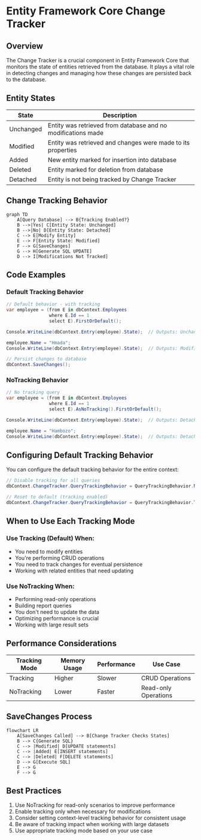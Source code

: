 # Entity Framework Core Change Tracker

## Overview
The Change Tracker is a crucial component in Entity Framework Core that monitors the state of entities retrieved from the database. It plays a vital role in detecting changes and managing how these changes are persisted back to the database.

## Entity States
| State | Description |
|-------|-------------|
| Unchanged | Entity was retrieved from database and no modifications made |
| Modified | Entity was retrieved and changes were made to its properties |
| Added | New entity marked for insertion into database |
| Deleted | Entity marked for deletion from database |
| Detached | Entity is not being tracked by Change Tracker |

## Change Tracking Behavior

```mermaid
graph TD
    A[Query Database] --> B{Tracking Enabled?}
    B -->|Yes| C[Entity State: Unchanged]
    B -->|No| D[Entity State: Detached]
    C --> E[Modify Entity]
    E --> F[Entity State: Modified]
    F --> G[SaveChanges]
    G --> H[Generate SQL UPDATE]
    D --> I[Modifications Not Tracked]
```

## Code Examples

### Default Tracking Behavior
```csharp
// Default behavior - with tracking
var employee = (from E in dbContext.Employees
                where E.Id == 1 
                select E).FirstOrDefault();

Console.WriteLine(dbContext.Entry(employee).State);  // Outputs: Unchanged

employee.Name = "Hmada";
Console.WriteLine(dbContext.Entry(employee).State);  // Outputs: Modified

// Persist changes to database
dbContext.SaveChanges();
```

### NoTracking Behavior
```csharp
// No tracking query
var employee = (from E in dbContext.Employees
                where E.Id == 1 
                select E).AsNoTracking().FirstOrDefault();

Console.WriteLine(dbContext.Entry(employee).State);  // Outputs: Detached

employee.Name = "Hambozo";
Console.WriteLine(dbContext.Entry(employee).State);  // Outputs: Detached
```

## Configuring Default Tracking Behavior

You can configure the default tracking behavior for the entire context:

```csharp
// Disable tracking for all queries
dbContext.ChangeTracker.QueryTrackingBehavior = QueryTrackingBehavior.NoTracking;

// Reset to default (tracking enabled)
dbContext.ChangeTracker.QueryTrackingBehavior = QueryTrackingBehavior.TrackAll;
```

## When to Use Each Tracking Mode

### Use Tracking (Default) When:
- You need to modify entities
- You're performing CRUD operations
- You need to track changes for eventual persistence
- Working with related entities that need updating

### Use NoTracking When:
- Performing read-only operations
- Building report queries
- You don't need to update the data
- Optimizing performance is crucial
- Working with large result sets

## Performance Considerations

| Tracking Mode | Memory Usage | Performance | Use Case |
|--------------|--------------|-------------|-----------|
| Tracking | Higher | Slower | CRUD Operations |
| NoTracking | Lower | Faster | Read-only Operations |

## SaveChanges Process

```mermaid
flowchart LR
    A[SaveChanges Called] --> B[Change Tracker Checks States]
    B --> C{Generate SQL}
    C --> |Modified| D[UPDATE statements]
    C --> |Added| E[INSERT statements]
    C --> |Deleted| F[DELETE statements]
    D --> G[Execute SQL]
    E --> G
    F --> G
```

## Best Practices
1. Use NoTracking for read-only scenarios to improve performance
2. Enable tracking only when necessary for modifications
3. Consider setting context-level tracking behavior for consistent usage
4. Be aware of tracking impact when working with large datasets
5. Use appropriate tracking mode based on your use case
